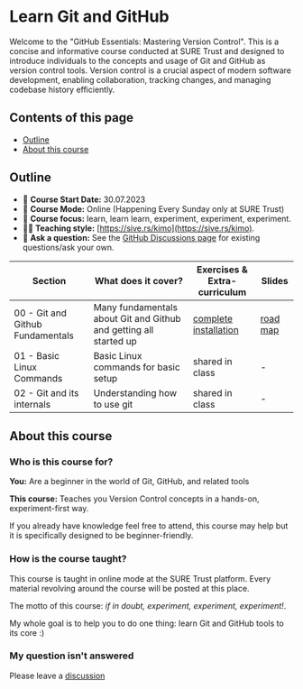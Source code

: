 # Learn Git and GitHub

Welcome to the "GitHub Essentials: Mastering Version Control". This is a concise and informative course conducted at SURE Trust and designed to introduce individuals to the concepts and usage of Git and GitHub as version control tools. Version control is a crucial aspect of modern software development, enabling collaboration, tracking changes, and managing codebase history efficiently.


## Contents of this page

* [Outline](https://github.com/Harshee-Pitroda/Git-Version-Control#Outline)
* [About this course](https://github.com/Harshee-Pitroda/Git-Version-Control#about-this-course)

## Outline

* 📖 **Course Start Date:** 30.07.2023
* 🎥 **Course Mode:** Online (Happening Every Sunday only at SURE Trust)
* 🔬 **Course focus:** learn, learn learn, experiment, experiment, experiment.
* 🏃‍♂️ **Teaching style:** [https://sive.rs/kimo](https://sive.rs/kimo).
* 🤔 **Ask a question:** See the [GitHub Discussions page](https://github.com/Harshee-Pitroda/Git-Version-Control/discussions) for existing questions/ask your own.

| **Section** | **What does it cover?** | **Exercises & Extra-curriculum** | **Slides** |
| ----- | ----- | ----- | ----- |
| 00 - Git and Github Fundamentals | Many fundamentals about Git and Github and getting all started up | [complete installation](https://github.com/Harshee-Pitroda/Git-Version-Control/blob/main/SETUP.MD) | [road map](https://github.com/Harshee-Pitroda/Git-Version-Control/blob/main/Materials/1%20-%20Roadmap.jpg) |
| 01 - Basic Linux Commands | Basic Linux commands for basic setup | shared in class | - |
| 02 - Git and its internals | Understanding how to use git | shared in class | - |

## About this course

### Who is this course for?

**You:** Are a beginner in the world of Git, GitHub, and related tools

**This course:** Teaches you Version Control concepts in a hands-on, experiment-first way.

If you already have knowledge feel free to attend, this course may help but it is specifically designed to be beginner-friendly.

### How is the course taught?

This course is taught in online mode at the SURE Trust platform. Every material revolving around the course will be posted at this place.

The motto of this course: *if in doubt, experiment, experiment, experiment!*.

My whole goal is to help you to do one thing: learn Git and GitHub tools to its core :)


### My question isn't answered 

Please leave a [discussion](https://github.com/Harshee-Pitroda/Git-Version-Control/discussions)
